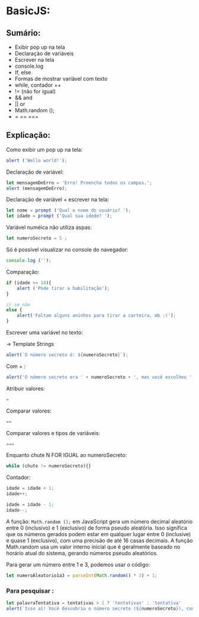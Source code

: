 # BasicJS: 
## Sumário:
* Exibir pop up na tela
* Declaração de variáveis
* Escrever na tela
* console.log
* If, else
* Formas de mostrar variável com texto
* while, contador ++
* != (não for igual)
* && and
* || or 
* Math.random ();
* = == ===

## Explicação:

Como exibir um pop up na tela:
```js
alert ('Wello world!');
```

Declaração de variável:
```js
let mensagemDeErro = 'Erro! Preencha todos os campos.';
alert (mensagemDeErro);
```

Declaração de variável + escrever na tela:
```js
let nome = prompt ('Qual o nome do usuário? ');
let idade = prompt ('Qual sua idede? ');
```

Variável numéica não utiliza aspas:
```js
let numeroSecreto = 5 ;
```

Só é possível visualizar no console do navegador:
```js
console.log ('');
```

Comparação:
```js
if (idade >= 18){
    alert ('Pode tirar a habilitação');
}

// se não
else {
    alert('Faltam alguns aninhos para tirar a carteira, mb :(');
}
```

Escrever uma variável no texto:

-> Template Strings
```js
alert(`O número secreto é: ${numeroSecreto}`);
```
Com + :
```js
alert('O número secreto era ' + numeroSecreto + ', mas você escolheu ' + chute);
```

Atribuir valores:
```js 
= 
```

Comparar valores:
```js 
== 
```

Comparar valores e tipos de variáveis:
```js 
=== 
```

Enquanto chute N FOR IGUAL ao numeroSecreto:
```js
while (chute != numeroSecreto){}
```

Contador:
```js
idade = idade + 1;
idade++;

idade = idade - 1;
idade--;
```

A função: <code>Math.random ();</code> em JavaScript gera um número decimal aleatório entre 0 (inclusivo) e 1 (exclusivo) de forma pseudo aleatória. Isso significa que os números gerados podem estar em qualquer lugar entre 0 (inclusive) e quase 1 (exclusivo), com uma precisão de até 16 casas decimais. A função Math.random usa um valor interno inicial que é geralmente baseado no horário atual do sistema, gerando números pseudo aleatórios.

Para gerar um número entre 1 e 3, podemos usar o código: 

```js
let numeroAleatorio1a3 = parseInt(Math.random() * 3) + 1;
```

### Para pesquisar : 

```js
let palavraTentativa = tentativas > 1 ? 'tentativas' : 'tentativa'
alert(`Isso aí! Você descobriu o número secreto (${numeroSecreto}), com ${tentativas} ${palavraTentativa} <3`);
```
